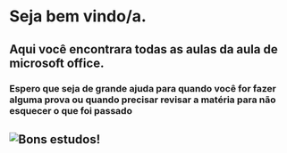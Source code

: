 # Seja bem vindo/a.
## Aqui você encontrara todas as aulas da aula de microsoft office.
### Espero que seja de grande ajuda para quando você for fazer alguma prova ou quando precisar revisar a matéria para não esquecer o que foi passado

## ![Bons estudos!](https://i.pinimg.com/736x/6e/c4/9a/6ec49a62521af6351335a6fcceb52434.jpg)

